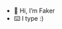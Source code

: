 - 👋 Hi, I’m Faker
- ⌨️ I type :)

<!---
faker-d3v/faker-d3v is a ✨ special ✨ repository because its `README.md` (this file) appears on your GitHub profile.
You can click the Preview link to take a look at your changes.
--->
